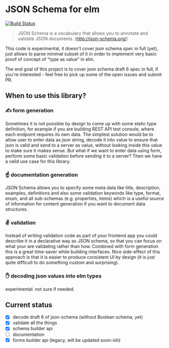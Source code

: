 # JSON Schema for elm

[![Build Status](https://travis-ci.org/1602/elm-json-schema.svg?branch=master)](https://travis-ci.org/1602/elm-json-schema)

> JSON Schema is a vocabulary that allows you to annotate and validate JSON documents. (http://json-schema.org/)

This code is experimental, it doesn't cover json schema spec in full (yet), just allows to parse minimal subset of it in order to implement very basic proof of concept of "type as value" in elm.

The end goal of this project is to cover json schema draft 6 spec in full, if you're interested - feel free to pick up some of the open issues and submit PR.

## When to use this library?

### ✍ form generation

Sometimes it is not possible by design to come up with some static type definition, for example if you are building REST API test console, where each endpoint requires its own data. The simplest solution would be to allow user to enter data as json string, decode it into value to ensure that json is valid and send to a server as value, without looking inside this value to make sure it makes sense. But what if we want to enter data using form, perform some basic validation before sending it to a server? Then we have a valid use case for this library.

### ☝ documentation generation

JSON Schema allows you to specify some meta data like title, description, examples, definitions and also some validation keywords like type, format, enum, and all sub-schemas (e.g. properties, items) which is a useful source of information for content generation if you want to document data structures.

### ✌ validation

Instead of writing validation code as part of your frontend app you could describe it in a declarative way as JSON schema, so that you can focus on what your are validating rather than how. Combined with form generation this is a great time-saver while building interfaces. Nice side-effect of this approach is that it is easier to produce consistent UI by design (it is just quite difficult to do something custom and surprising).

### ✋ decoding json values into elm types

experimental. not sure if needed.

## Current status

- [x] decode draft 6 of json-schema (without Boolean schema, yet)
- [x] validate all the things
- [x] schema builder api
- [ ] documentation
- [x] forms builder api (legacy, will be updated soon-ish)

